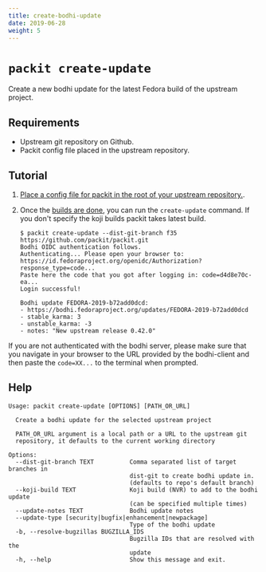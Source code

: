 ```yaml
---
title: create-bodhi-update
date: 2019-06-28
weight: 5
---
```


# `packit create-update`

Create a new bodhi update for the latest Fedora build of the upstream project.

## Requirements

* Upstream git repository on Github.
* Packit config file placed in the upstream repository.


## Tutorial

1. [Place a config file for packit in the root of your upstream repository.](/docs/configuration/).

2. Once the [builds are done](/docs/cli/build/), you can run the `create-update` command.
   If you don't specify the koji builds packit takes latest build.
   ```
   $ packit create-update --dist-git-branch f35 https://github.com/packit/packit.git
   Bodhi OIDC authentication follows.
   Authenticating... Please open your browser to:
   https://id.fedoraproject.org/openidc/Authorization?response_type=code...
   Paste here the code that you got after logging in: code=d4d8e70c-ea...
   Login successful!

   Bodhi update FEDORA-2019-b72add0dcd:
   - https://bodhi.fedoraproject.org/updates/FEDORA-2019-b72add0dcd
   - stable_karma: 3
   - unstable_karma: -3
   - notes: "New upstream release 0.42.0"
   ```

If you are not authenticated with the bodhi server, please make sure that you
navigate in your browser to the URL provided by the bodhi-client and then paste
the `code=XX...` to the terminal when prompted.

## Help

    Usage: packit create-update [OPTIONS] [PATH_OR_URL]

      Create a bodhi update for the selected upstream project

      PATH_OR_URL argument is a local path or a URL to the upstream git
      repository, it defaults to the current working directory

    Options:
      --dist-git-branch TEXT          Comma separated list of target branches in
                                      dist-git to create bodhi update in.
                                      (defaults to repo's default branch)
      --koji-build TEXT               Koji build (NVR) to add to the bodhi update
                                      (can be specified multiple times)
      --update-notes TEXT             Bodhi update notes
      --update-type [security|bugfix|enhancement|newpackage]
                                      Type of the bodhi update
      -b, --resolve-bugzillas BUGZILLA_IDS
                                      Bugzilla IDs that are resolved with the
                                      update
      -h, --help                      Show this message and exit.

